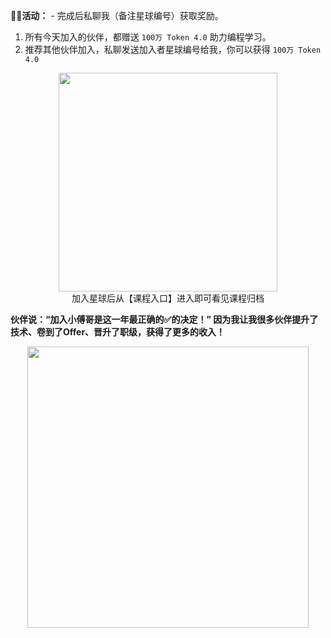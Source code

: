 **💐🧧活动：** - 完成后私聊我（备注星球编号）获取奖励。

1. 所有今天加入的伙伴，都赠送 `100万 Token 4.0` 助力编程学习。
2. 推荐其他伙伴加入，私聊发送加入者星球编号给我，你可以获得 `100万 Token 4.0`

<div align="center">
    <img src="https://bugstack.cn/images/article/zsxq/zsxq-youhuiquan.png" width="350px">
    <div align="center">加入星球后从【课程入口】进入即可看见课程归档</div>
</div>

**伙伴说：“加入小傅哥是这一年最正确的✅的决定！” 因为我让我很多伙伴提升了技术、卷到了Offer、晋升了职级，获得了更多的收入！**

<div align="center">
    <img src="https://bugstack.cn/images/article/zsxq/zsxq-231224-13.png" width="450px">
</div>